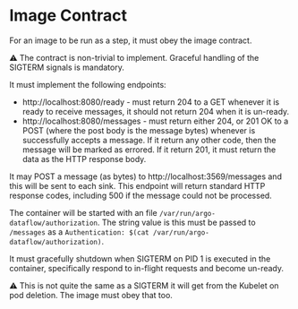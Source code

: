 # Image Contract

For an image to be run as a step, it must obey the image contract.

⚠️ The contract is non-trivial to implement. Graceful handling of the SIGTERM signals is mandatory.

It must implement the following endpoints:

* http://localhost:8080/ready - must return 204 to a GET whenever it is ready to receive messages, it should not return
  204 when it is un-ready.
* http://localhost:8080/messages - must return either 204, or 201 OK to a POST (where the post body is the message
  bytes) whenever is successfully accepts a message. If it return any other code, then the message will be marked as
  errored. If it return 201, it must return the data as the HTTP response body.

It may POST a message (as bytes) to http://localhost:3569/messages and this will be sent to each sink. This endpoint
will return standard HTTP response codes, including 500 if the message could not be processed.

The container will be started with an file `/var/run/argo-dataflow/authorization`. The string value is this must be passed
to `/messages` as a `Authentication: $(cat /var/run/argo-dataflow/authorization)`.

It must gracefully shutdown when SIGTERM on PID 1 is executed in the container, specifically respond to in-flight requests
and become un-ready. 

⚠️ This is not quite the same as a SIGTERM it will get from the Kubelet on pod deletion. The image must obey that too.  